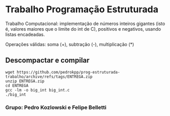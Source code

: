 # Trabalho Programação Estruturada
Trabalho Computacional: implementação de números inteiros gigantes (isto é, valores maiores que o limite do int de C), positivos e negativos, usando listas encadeadas.

Operações válidas: soma (+), subtração (-), multiplicação (*)

## Descompactar e compilar
```
wget https://github.com/pedrokpp/prog-estruturada-trabalho/archive/refs/tags/ENTREGA.zip
unzip ENTREGA.zip
cd ENTREGA
gcc -lm -o big_int big_int.c
./big_int 
```

### Grupo: Pedro Kozlowski e Felipe Belletti
